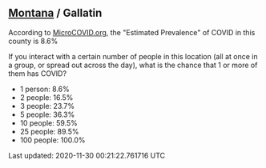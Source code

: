 
## [Montana](/united-states/montana) / Gallatin

According to [MicroCOVID.org](http://microcovid.org),
the "Estimated Prevalence" of COVID in this county is 8.6%

If you interact with a certain number of people in this location
(all at once in a group, or spread out across the day), what is the chance that
1 or more of them has COVID?

- 1 person: 8.6%
- 2 people: 16.5%
- 3 people: 23.7%
- 5 people: 36.3%
- 10 people: 59.5%
- 25 people: 89.5%
- 100 people: 100.0%

Last updated: 2020-11-30 00:21:22.761716 UTC
